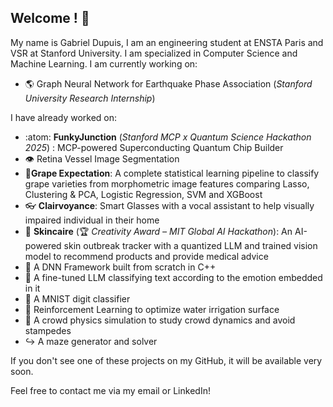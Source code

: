 ## Welcome ! 🐧

My name is Gabriel Dupuis, I am an engineering student at ENSTA Paris and VSR at Stanford University. I am specialized in Computer Science and Machine Learning.
I am currently working on:
- 🌎 Graph Neural Network for Earthquake Phase Association (_Stanford University Research Internship_)
  
I have already worked on:
- :atom: **FunkyJunction** (_Stanford MCP x Quantum Science Hackathon 2025_) : MCP-powered Superconducting Quantum Chip Builder 
- 👁️ Retina Vessel Image Segmentation
- 🍇**Grape Expectation**: A complete statistical learning pipeline to classify grape varieties from morphometric image features comparing Lasso, Clustering & PCA, Logistic Regression, SVM and XGBoost
- 👓 **Clairvoyance**: Smart Glasses with a vocal assistant to help visually impaired individual in their home
- 🧴 **Skincaire** (🏆 _Creativity Award – MIT Global AI Hackathon_): An AI-powered skin outbreak tracker with a quantized LLM and trained vision model to recommend products and provide medical advice
- 🧠 A DNN Framework built from scratch in C++
- 📘 A fine-tuned LLM classifying text according to the emotion embedded in it
- 🔢 A MNIST digit classifier
- 🔵 Reinforcement Learning to optimize water irrigation surface
- 🧍 A crowd physics simulation to study crowd dynamics and avoid stampedes
- ↪️ A maze generator and solver


If you don't see one of these projects on my GitHub, it will be available very soon.

Feel free to contact me via my email or LinkedIn!
